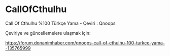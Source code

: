 # CallOfCthulhu

Call Of Cthulhu %100 Türkçe Yama - Çeviri : Qnoops

Çeviriye ve güncellemelere ulaşmak için:

https://forum.donanimhaber.com/qnoops-call-of-cthulhu-100-turkce-yama--135765999
